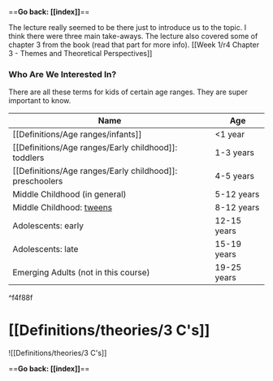==**Go back: [[index]]**==

The lecture really seemed to be there just to introduce us to the topic. I think there were three main take-aways. The lecture also covered some of chapter 3 from the book (read that part for more info). [[Week 1/r4 Chapter 3 - Themes and Theoretical Perspectives]]

### Who Are We Interested In?

There are all these terms for kids of certain age ranges. They are super important to know.

| **Name**                             | **Age**     |
| ------------------------------------ | ----------- |
| [[Definitions/Age ranges/infants]]                          | <1 year     |
| [[Definitions/Age ranges/Early childhood]]: toddlers        | 1-3 years   |
| [[Definitions/Age ranges/Early childhood]]: preschoolers    | 4-5 years   |
| Middle Childhood (in general)        | 5-12 years  |
| Middle Childhood: [tweens](Definitions/Age%20ranges/tweens.md)             | 8-12 years  |
| Adolescents: early                   | 12-15 years |
| Adolescents: late                    | 15-19 years |
| Emerging Adults (not in this course) | 19-25 years |
^f4f88f
# [[Definitions/theories/3 C's]]
![[Definitions/theories/3 C's]]

==**Go back: [[index]]**==